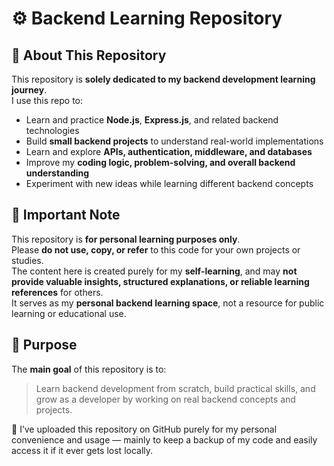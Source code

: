# ⚙️ Backend Learning Repository

## 📌 About This Repository
This repository is **solely dedicated to my backend development learning journey**.  
I use this repo to:

- Learn and practice **Node.js**, **Express.js**, and related backend technologies  
- Build **small backend projects** to understand real-world implementations  
- Learn and explore **APIs, authentication, middleware, and databases**  
- Improve my **coding logic, problem-solving, and overall backend understanding**  
- Experiment with new ideas while learning different backend concepts  

## 🚫 Important Note
This repository is **for personal learning purposes only**.  
Please **do not use, copy, or refer** to this code for your own projects or studies.  
The content here is created purely for my **self-learning**, and may **not provide valuable insights, structured explanations, or reliable learning references** for others.  
It serves as my **personal backend learning space**, not a resource for public learning or educational use.  

## 🎯 Purpose
The **main goal** of this repository is to:  
> Learn backend development from scratch, build practical skills, and grow as a developer by working on real backend concepts and projects.

💾 I’ve uploaded this repository on GitHub purely for my personal convenience and usage — mainly to keep a backup of my code and easily access it if it ever gets lost locally.

